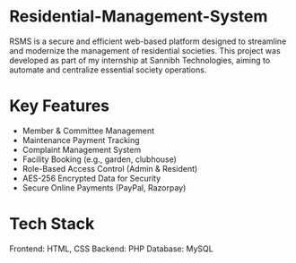 # Residential-Management-System
RSMS is a secure and efficient web-based platform designed to streamline and modernize the management of residential societies. This project was developed as part of my internship at Sannibh Technologies, aiming to automate and centralize essential society operations.

# Key Features
- Member & Committee Management
- Maintenance Payment Tracking
- Complaint Management System
- Facility Booking (e.g., garden, clubhouse)
- Role-Based Access Control (Admin & Resident)
- AES-256 Encrypted Data for Security
- Secure Online Payments (PayPal, Razorpay)

# Tech Stack
Frontend: HTML, CSS
Backend: PHP
Database: MySQL

